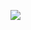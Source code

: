 ![](https://preview.redd.it/library-spoilers-so-when-yan-is-inevitably-debooked-v0-ler7ha3zyjkc1.jpeg?auto=webp&s=efe2b1ae35958ee44752f775e64ae14a4bd8c8b3)
